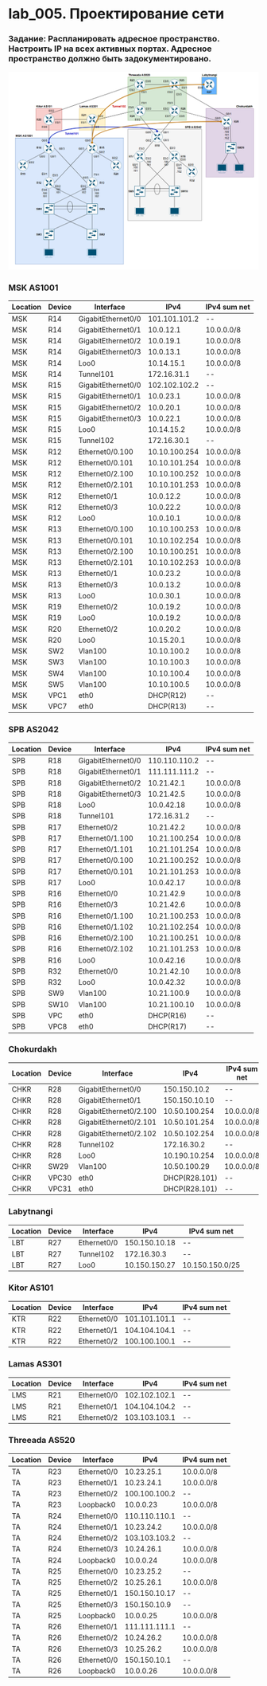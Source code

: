 # lab_005. Проектирование сети

###  Задание: Распланировать адресное пространство. Настроить IP на всех активных портах. Адресное пространство должно быть задокументировано.


![](https://github.com/gerasev1992/otus_NEP_24-25/blob/main/labs/lab005/Full_schema_OTUS.png)

### MSK AS1001 ###

| Location  | Device | Interface  |  IPv4  | IPv4 sum net |
| ------------- | ------------- | ------------- | ------------- | ------------- |
| MSK  | R14  | GigabitEthernet0/0  | 101.101.101.2  | -- |
| MSK  | R14  | GigabitEthernet0/1  | 10.0.12.1  |10.0.0.0/8 |
| MSK  | R14  | GigabitEthernet0/2  | 10.0.19.1  | 10.0.0.0/8 |
| MSK  | R14  | GigabitEthernet0/3  | 10.0.13.1  |10.0.0.0/8 |
| MSK  | R14  | Loo0  | 10.14.15.1   | 10.0.0.0/8 |
| MSK  | R14  | Tunnel101  | 172.16.31.1   | -- |
| MSK  | R15  | GigabitEthernet0/0  | 102.102.102.2  | -- |
| MSK  | R15  | GigabitEthernet0/1  | 10.0.23.1  | 10.0.0.0/8|
| MSK  | R15  | GigabitEthernet0/2  | 10.0.20.1  |10.0.0.0/8 |
| MSK  | R15  | GigabitEthernet0/3  | 10.0.22.1  | 10.0.0.0/8 |
| MSK  | R15  | Loo0  | 10.14.15.2   | 10.0.0.0/8 |
| MSK  | R15  | Tunnel102  | 172.16.30.1   | -- |
| MSK  | R12  | Ethernet0/0.100  | 10.10.100.254     | 10.0.0.0/8 |
| MSK  | R12  | Ethernet0/0.101  | 10.10.101.254     | 10.0.0.0/8 |
| MSK  | R12  | Ethernet0/2.100  | 10.10.100.252     | 10.0.0.0/8 |
| MSK  | R12  | Ethernet0/2.101  | 10.10.101.253     | 10.0.0.0/8 |
| MSK  | R12  | Ethernet0/1  | 10.0.12.2         | 10.0.0.0/8 |
| MSK  | R12  | Ethernet0/3   | 10.0.22.2         | 10.0.0.0/8 |
| MSK  | R12  | Loo0  | 10.0.10.1         | 10.0.0.0/8 |
| MSK  | R13 | Ethernet0/0.100   | 10.10.100.253    | 10.0.0.0/8 |
| MSK  | R13  | Ethernet0/0.101  | 10.10.102.254       | 10.0.0.0/8 |
| MSK  | R13  | Ethernet0/2.100  | 10.10.100.251     | 10.0.0.0/8 |
| MSK  | R13  | Ethernet0/2.101  | 10.10.102.253     | 10.0.0.0/8 |
| MSK  | R13  | Ethernet0/1  | 10.0.23.2               | 10.0.0.0/8 |
| MSK  | R13  | Ethernet0/3   | 10.0.13.2               | 10.0.0.0/8 |
| MSK  | R13  | Loo0  | 10.0.30.1              | 10.0.0.0/8 |
| MSK  | R19  | Ethernet0/2  | 10.0.19.2        | 10.0.0.0/8 |
| MSK  | R19  | Loo0  | 10.0.19.2               | 10.0.0.0/8 |
| MSK  | R20  | Ethernet0/2   | 10.0.20.2              | 10.0.0.0/8 |
| MSK  | R20  | Loo0  | 10.15.20.1              | 10.0.0.0/8 |
| MSK  | SW2  | Vlan100  | 10.10.100.2  | 10.0.0.0/8 |
| MSK  | SW3  | Vlan100  | 10.10.100.3  |10.0.0.0/8 |
| MSK  | SW4  | Vlan100  | 10.10.100.4  | 10.0.0.0/8 |
| MSK  | SW5  | Vlan100  |10.10.100.5  | 10.0.0.0/8 |
| MSK  | VPC1  | eth0  | DHCP(R12)  | -- |
| MSK  | VPC7  | eth0  | DHCP(R13)  | -- |

### SPB AS2042 ###

| Location  | Device | Interface  |  IPv4  | IPv4 sum net |
| ------------- | ------------- | ------------- | ------------- | ------------- |
| SPB  | R18  | GigabitEthernet0/0  | 110.110.110.2  | -- |
| SPB  | R18  | GigabitEthernet0/1  | 111.111.111.2  | -- |
| SPB  | R18  | GigabitEthernet0/2  | 10.21.42.1  | 10.0.0.0/8 |
| SPB  | R18  | GigabitEthernet0/3  | 10.21.42.5   | 10.0.0.0/8 |
| SPB  | R18  | Loo0  | 10.0.42.18  | 10.0.0.0/8 |
| SPB  | R18 | Tunnel101  | 172.16.31.2   | -- |
| SPB  | R17 | Ethernet0/2  | 10.21.42.2   | 10.0.0.0/8 |
| SPB  | R17 | Ethernet0/1.100  |  10.21.100.254  | 10.0.0.0/8 |
| SPB  | R17 | Ethernet0/1.101  |  10.21.101.254  | 10.0.0.0/8 |
| SPB  | R17 | Ethernet0/0.100  |  10.21.100.252  | 10.0.0.0/8 |
| SPB  | R17 | Ethernet0/0.101  |  10.21.101.253  | 10.0.0.0/8 |
| SPB  | R17  | Loo0  | 10.0.42.17   | 10.0.0.0/8 |
| SPB  | R16 | Ethernet0/0 | 10.21.42.9  | 10.0.0.0/8 |
| SPB  | R16 | Ethernet0/3 | 10.21.42.6  | 10.0.0.0/8 |
| SPB  | R16 | Ethernet0/1.100 | 10.21.100.253 | 10.0.0.0/8 |
| SPB  | R16 | Ethernet0/1.102 | 10.21.102.254 | 10.0.0.0/8 |
| SPB  | R16 | Ethernet0/2.100  |  10.21.100.251  | 10.0.0.0/8 |
| SPB  | R16 | Ethernet0/2.102 |  10.21.101.253  | 10.0.0.0/8 |
| SPB  | R16  | Loo0  | 10.0.42.16   | 10.0.0.0/8 |
| SPB  | R32 | Ethernet0/0      |          10.21.42.10  | 10.0.0.0/8 |
| SPB  | R32  | Loo0  | 10.0.42.32   | 10.0.0.0/8 |
| SPB  | SW9  | Vlan100  | 10.21.100.9  | 10.0.0.0/8 |
| SPB  | SW10  | Vlan100  | 10.21.100.10  |10.0.0.0/8 |
| SPB  | VPC  | eth0  | DHCP(R16)  | -- |
| SPB  | VPC8  | eth0  | DHCP(R17)  | -- |

### Chokurdakh ###

| Location  | Device | Interface  |  IPv4  | IPv4 sum net |
| ------------- | ------------- | ------------- | ------------- | ------------- |
| CHKR  | R28  | GigabitEthernet0/0  | 150.150.10.2  | -- |
| CHKR   | R28   | GigabitEthernet0/1  | 150.150.10.10  | -- |
| CHKR   | R28   | GigabitEthernet0/2.100  | 10.50.100.254  | 10.0.0.0/8 |
| CHKR   | R28   | GigabitEthernet0/2.101  | 10.50.101.254  | 10.0.0.0/8 |
| CHKR   | R28   | GigabitEthernet0/2.102 | 10.50.102.254  | 10.0.0.0/8 |
| CHKR   | R28   | Tunnel102  | 172.16.30.2   | -- |
| CHKR   | R28  | Loo0  | 10.190.10.254  | 10.0.0.0/8 |
| CHKR  | SW29  | Vlan100  | 10.50.100.29  | 10.0.0.0/8 |
| CHKR  | VPC30  | eth0  | DHCP(R28.101)  | -- |
| CHKR  | VPC31 | eth0  | DHCP(R28.101)  | -- |


### Labytnangi ###

| Location  | Device | Interface  |  IPv4  | IPv4 sum net |
| ------------- | ------------- | ------------- | ------------- | ------------- |
| LBT | R27 | Ethernet0/0      |          150.150.10.18  | -- |
| LBT  | R27  | Tunnel102  | 172.16.30.3   | -- |
| LBT  | R27  | Loo0  | 10.150.150.27   | 10.150.150.0/25 |

### Kitor AS101 ###

| Location  | Device | Interface  |  IPv4  | IPv4 sum net |
| ------------- | ------------- | ------------- | ------------- | ------------- |
| KTR | R22 | Ethernet0/0      |          101.101.101.1  | -- |
| KTR  | R22  | Ethernet0/1 | 104.104.104.1   | -- |
| KTR  | R22  | Ethernet0/2  | 100.100.100.1  | -- |


### Lamas AS301 ###

| Location  | Device | Interface  |  IPv4  | IPv4 sum net |
| ------------- | ------------- | ------------- | ------------- | ------------- |
| LMS | R21 | Ethernet0/0      |          102.102.102.1  | -- |
| LMS | R21  | Ethernet0/1 | 104.104.104.2   | -- |
| LMS | R21  | Ethernet0/2  | 103.103.103.1  | -- |

### Threeada AS520 ###

| Location  | Device | Interface  |  IPv4  | IPv4 sum net |
| ------------- | ------------- | ------------- | ------------- | ------------- |
| TA | R23 | Ethernet0/0      |          10.23.25.1  | 10.0.0.0/8 |
| TA | R23  | Ethernet0/1 | 10.23.24.1   | 10.0.0.0/8 |
| TA | R23  | Ethernet0/2  | 100.100.100.2  | -- |
| TA | R23  | Loopback0      |  10.0.0.23  | 10.0.0.0/8 |
| TA | R24 | Ethernet0/0      |          110.110.110.1  | -- |
| TA | R24  | Ethernet0/1 | 10.23.24.2   | 10.0.0.0/8 |
| TA | R24  | Ethernet0/2  | 103.103.103.2  | -- |
| TA | R24  | Ethernet0/3  |  10.24.26.1   | 10.0.0.0/8 |
| TA | R24  | Loopback0      | 10.0.0.24  | 10.0.0.0/8 |
| TA | R25 | Ethernet0/0      |          10.23.25.2 | -- |
| TA | R25 | Ethernet0/2  | 10.25.26.1   | 10.0.0.0/8 |
| TA | R25 | Ethernet0/1  | 150.150.10.17   | -- |
| TA | R25 | Ethernet0/3  |  150.150.10.9  | -- |
| TA | R25  | Loopback0      | 10.0.0.25  |10.0.0.0/8|
| TA | R26  | Ethernet0/1 |   111.111.111.1    | -- |
| TA | R26 | Ethernet0/2  | 10.24.26.2   | 10.0.0.0/8 |
| TA | R26 | Ethernet0/3    | 10.25.26.2   | 10.0.0.0/8 |
| TA | R26 | Ethernet0/0   | 150.150.10.1  | -- |
| TA | R26  | Loopback0      | 10.0.0.26    |10.0.0.0/8 |
